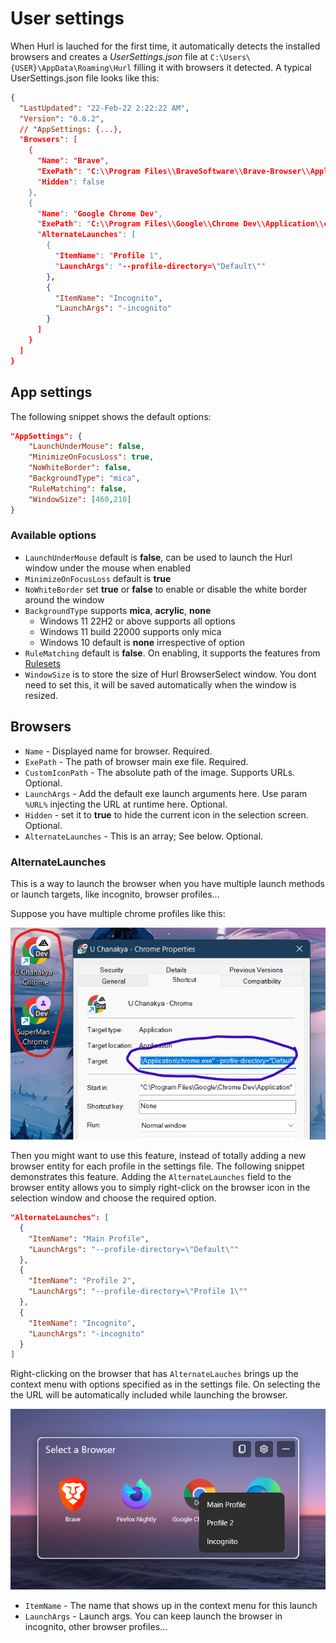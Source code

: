 # User settings

When Hurl is lauched for the first time, it automatically detects the installed browsers and creates a _UserSettings.json_ file at `C:\Users\{USER}\AppData\Roaming\Hurl` filling it with browsers it detected. A typical UserSettings.json file looks like this:

```json
{
  "LastUpdated": "22-Feb-22 2:22:22 AM",
  "Version": "0.6.2",
  // "AppSettings: {...},
  "Browsers": [
    {
      "Name": "Brave",
      "ExePath": "C:\\Program Files\\BraveSoftware\\Brave-Browser\\Application\\brave.exe",
      "Hidden": false
    },
    {
      "Name": "Google Chrome Dev",
      "ExePath": "C:\\Program Files\\Google\\Chrome Dev\\Application\\chrome.exe",
      "AlternateLaunches": [
        {
          "ItemName": "Profile 1",
          "LaunchArgs": "--profile-directory=\"Default\""
        },
        {
          "ItemName": "Incognito",
          "LaunchArgs": "-incognito"
        }
      ]
    }
  ]
}
```

## App settings

The following snippet shows the default options:

```json
"AppSettings": {
    "LaunchUnderMouse": false,
    "MinimizeOnFocusLoss": true,
    "NoWhiteBorder": false,
    "BackgroundType": "mica",
    "RuleMatching": false,
    "WindowSize": [460,210]
}
```

### Available options

- `LaunchUnderMouse` default is **false**, can be used to launch the Hurl window under the mouse when enabled
- `MinimizeOnFocusLoss` default is **true**
- `NoWhiteBorder` set **true** or **false** to enable or disable the white border around the window
- `BackgroundType` supports **mica**, **acrylic**, **none**
  - Windows 11 22H2 or above supports all options
  - Windows 11 build 22000 supports only mica
  - Windows 10 default is **none** irrespective of option
- `RuleMatching` default is **false**. On enabling, it supports the features from [Rulesets](https://github.com/U-C-S/Hurl/wiki/Rulesets)
- `WindowSize` is to store the size of Hurl BrowserSelect window. You dont need to set this, it will be saved automatically when the window is resized.

## Browsers

- `Name` - Displayed name for browser. Required.
- `ExePath` - The path of browser main exe file. Required.
- `CustomIconPath` - The absolute path of the image. Supports URLs. Optional.
- `LaunchArgs` - Add the default exe launch arguments here. Use param `%URL%` injecting the URL at runtime here. Optional.
- `Hidden` - set it to **true** to hide the current icon in the selection screen. Optional.
- `AlternateLaunches` - This is an array; See below. Optional.

### AlternateLaunches

This is a way to launch the browser when you have multiple launch methods or launch targets, like incognito, browser profiles...

Suppose you have multiple chrome profiles like this:

![Example of Chrome profile in .lnk shortcut](./Images/ChromeProfiles.png)

Then you might want to use this feature, instead of totally adding a new browser entity for each profile in the settings file. The following snippet demonstrates this feature.
Adding the `AlternateLaunches` field to the browser entity allows you to simply right-click on the browser icon in the selection window and choose the required option.

```json
"AlternateLaunches": [
  {
    "ItemName": "Main Profile",
    "LaunchArgs": "--profile-directory=\"Default\""
  },
  {
    "ItemName": "Profile 2",
    "LaunchArgs": "--profile-directory=\"Profile 1\""
  },
  {
    "ItemName": "Incognito",
    "LaunchArgs": "-incognito"
  }
]
```

Right-clicking on the browser that has `AlternateLauches` brings up the context menu with options specified as in the settings file. On selecting the the URL will be automatically included while launching the browser.

![MainWindow with profile options on BrowserButtton](./Images/BrowserProfiles.png)

- `ItemName` - The name that shows up in the context menu for this launch
- `LaunchArgs` - Launch args. You can keep launch the browser in incognito, other browser profiles...
